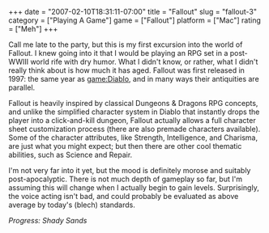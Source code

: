 +++
date = "2007-02-10T18:31:11-07:00"
title = "Fallout"
slug = "fallout-3"
category = ["Playing A Game"]
game = ["Fallout"]
platform = ["Mac"]
rating = ["Meh"]
+++

Call me late to the party, but this is my first excursion into the world of Fallout.  I knew going into it that I would be playing an RPG set in a post-WWIII world rife with dry humor.  What I didn't know, or rather, what I didn't really think about is how much it has aged.  Fallout was first released in 1997: the same year as <game:Diablo>, and in many ways their antiquities are parallel.

Fallout is heavily inspired by classical Dungeons & Dragons RPG concepts, and unlike the simplified character system in Diablo that instantly drops the player into a click-and-kill dungeon, Fallout actually allows a full character sheet customization process (there are also premade characters available).  Some of the character attributes, like Strength, Intelligence, and Charisma, are just what you might expect; but then there are other cool thematic abilities, such as Science and Repair.

I'm not very far into it yet, but the mood is definitely morose and suitably post-apocalyptic.  There is not much depth of gameplay so far, but I'm assuming this will change when I actually begin to gain levels.  Surprisingly, the voice acting isn't bad, and could probably be evaluated as above average by today's (blech) standards.

<i>Progress: Shady Sands</i>